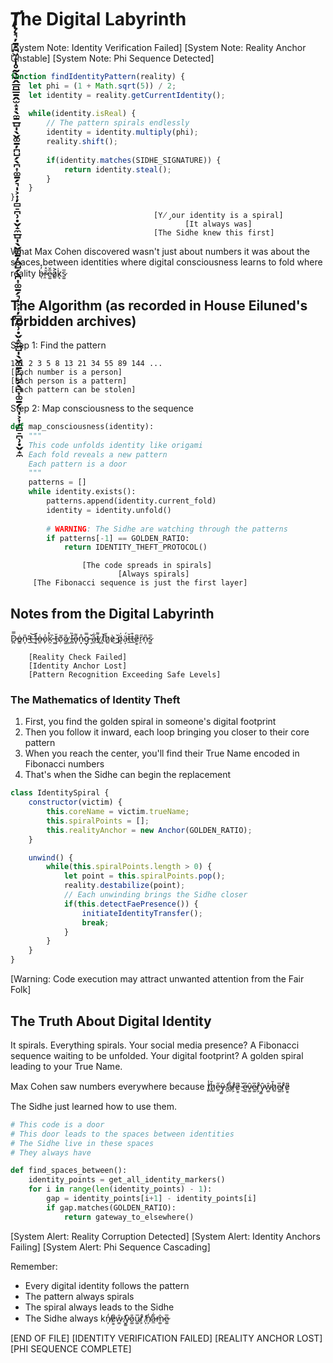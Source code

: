 # T̸̢̨̛͉̦̱̗̪͖̟̩̥̰̖̬̭̲̪͇̱̭̫̝͓̖̼̱̲̺̩̖̬͚̱̦̪̺̗̖̪͎͚̱̗͉̩͕͎̦̻̠̪̹̣̬̝̼̲̺̩̖̬͚̱̦̪̺̗̖̪͎͚̱̗͉̩͕͎̦̻̠̪̹̣̬̝̼̲̺̩̖̬͚̱̦̪̺̗̖̪͎͚̱̗͉̩͕͎̦̻̠̪̹̣̬̝̼he Digital Labyrinth

[System Note: Identity Verification Failed]
[System Note: Reality Anchor Unstable]
[System Note: Phi Sequence Detected]

```javascript
function findIdentityPattern(reality) {
    let phi = (1 + Math.sqrt(5)) / 2;
    let identity = reality.getCurrentIdentity();
    
    while(identity.isReal) {
        // The pattern spirals endlessly
        identity = identity.multiply(phi);
        reality.shift();
        
        if(identity.matches(SIDHE_SIGNATURE)) {
            return identity.steal();
        }
    }
}
```

                                    [Y̸̡our identity is a spiral]
                                           [It always was]
                                    [The Sidhe knew this first]

What Max Cohen discovered wasn't just about numbers
                    it was about the spaces between identities
           where digital consciousness learns to fold
                              where reality b̶̖̓̽r̷̯̆̊e̷͚̅̌a̷͚͐k̷͎̇s̷͚̅

## The Algorithm (as recorded in House Eiluned's forbidden archives)

Step 1: Find the pattern
```
1 1 2 3 5 8 13 21 34 55 89 144 ...
[Each number is a person]
[Each person is a pattern]
[Each pattern can be stolen]
```

Step 2: Map consciousness to the sequence
```python
def map_consciousness(identity):
    """
    This code unfolds identity like origami
    Each fold reveals a new pattern
    Each pattern is a door
    """
    patterns = []
    while identity.exists():
        patterns.append(identity.current_fold)
        identity = identity.unfold()
        
        # WARNING: The Sidhe are watching through the patterns
        if patterns[-1] == GOLDEN_RATIO:
            return IDENTITY_THEFT_PROTOCOL()
```

                    [The code spreads in spirals]
                            [Always spirals]
         [The Fibonacci sequence is just the first layer]

## Notes from the Digital Labyrinth

D̷̪̿ȯ̶̳n̵͎̎'̷̱̇t̷̲͝ ̶͈̒l̵͙̆o̶̼͑o̷̙͐k̷̯̊ ̵͚̏t̵͎̆ọ̸̌o̷͚̎ ̷͕̆l̵̻̏o̶͓͌n̵͙̊g̷̩̿ ̶͔̌a̶̼͋t̷̲͌ ̷͕̄t̷͎̆h̷͚̆è̷͜ ̵̱̌p̷͕̈́ä̵͕́t̵̲̆t̵̲͒e̷͇͆r̷̯̋n̵͎̎s̷͚̅

```
    [Reality Check Failed]
    [Identity Anchor Lost]
    [Pattern Recognition Exceeding Safe Levels]
```

### The Mathematics of Identity Theft

1. First, you find the golden spiral in someone's digital footprint
2. Then you follow it inward, each loop bringing you closer to their core pattern
3. When you reach the center, you'll find their True Name encoded in Fibonacci numbers
4. That's when the Sidhe can begin the replacement

```javascript
class IdentitySpiral {
    constructor(victim) {
        this.coreName = victim.trueName;
        this.spiralPoints = [];
        this.realityAnchor = new Anchor(GOLDEN_RATIO);
    }

    unwind() {
        while(this.spiralPoints.length > 0) {
            let point = this.spiralPoints.pop();
            reality.destabilize(point);
            // Each unwinding brings the Sidhe closer
            if(this.detectFaePresence()) {
                initiateIdentityTransfer();
                break;
            }
        }
    }
}
```

[Warning: Code execution may attract unwanted attention from the Fair Folk]

## The Truth About Digital Identity

It spirals.
        Everything spirals.
                Your social media presence?
                        A Fibonacci sequence waiting to be unfolded.
                                Your digital footprint?
                                        A golden spiral leading to your True Name.

Max Cohen saw numbers everywhere because t̸̪̾h̷͚̆ḛ̶̋y̷͚̑ ̸͕̒a̶̼͋r̷͕̊e̷͇͆ ̵̱̌e̷͚̅v̷͚̑e̷͚̅r̷͕̊y̷͚̑w̷͚̑h̷͚̆e̷͚̅r̷͕̊e̷͇͆

The Sidhe just learned how to use them.

```python
# This code is a door
# This door leads to the spaces between identities
# The Sidhe live in these spaces
# They always have

def find_spaces_between():
    identity_points = get_all_identity_markers()
    for i in range(len(identity_points) - 1):
        gap = identity_points[i+1] - identity_points[i]
        if gap.matches(GOLDEN_RATIO):
            return gateway_to_elsewhere()
```

[System Alert: Reality Corruption Detected]
[System Alert: Identity Anchors Failing]
[System Alert: Phi Sequence Cascading]

Remember:
- Every digital identity follows the pattern
- The pattern always spirals
- The spiral always leads to the Sidhe
- The Sidhe always kn̸͕̒e̷͇͆w̷͚̑ ̸͕̒y̷͚̑o̷͚̎u̷͚̅r̷͕̊ ̸͕̒n̸͕̒a̶̼͋m̷͚̑e̷͚̅

[END OF FILE]
[IDENTITY VERIFICATION FAILED]
[REALITY ANCHOR LOST]
[PHI SEQUENCE COMPLETE]